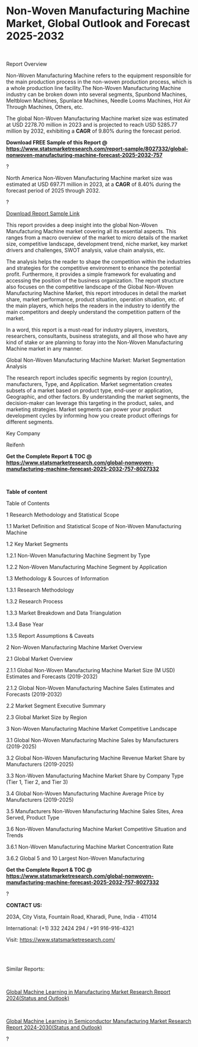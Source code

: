 <h1>Non-Woven Manufacturing Machine Market, Global Outlook and Forecast 2025-2032</h1><br/><p>Report Overview</p>
 
 
 
 <p>Non-Woven Manufacturing Machine refers to the equipment responsible for the main production process in the non-woven production process, which is a whole production line facility.The Non-Woven Manufacturing Machine industry can be broken down into several segments, Spunbond Machines, Meltblown Machines, Spunlace Machines, Needle Looms Machines, Hot Air Through Machines, Others, etc.</p>
 
 
 
 <p>The global Non-Woven Manufacturing Machine market size was estimated at USD 2278.70 million in 2023 and is projected to reach USD 5285.77 million by 2032, exhibiting a <strong>CAGR</strong> of 9.80% during the forecast period.</p>
 
 
 
 <div><b>Download FREE Sample of this Report @ <a href="https://www.statsmarketresearch.com/download-free-sample/8027332/global-nonwoven-manufacturing-machine-forecast-2025-2032-757">https://www.statsmarketresearch.com/report-sample/8027332/global-nonwoven-manufacturing-machine-forecast-2025-2032-757</a></b></div>
 
 
 
 <p>? </p>
 
 
 
 <p>North America Non-Woven Manufacturing Machine market size was estimated at USD 697.71 million in 2023, at a <strong>CAGR</strong> of 8.40% during the forecast period of 2025 through 2032.</p>
 
 
 
 <p>? </p>
 
 
 
 <p><a href="https://www.statsmarketresearch.com/download-free-sample/8027332/global-nonwoven-manufacturing-machine-forecast-2025-2032-757">Download Report Sample Link</a></p>
 
 
 
 <p>This report provides a deep insight into the global Non-Woven Manufacturing Machine market covering all its essential aspects. This ranges from a macro overview of the market to micro details of the market size, competitive landscape, development trend, niche market, key market drivers and challenges, SWOT analysis, value chain analysis, etc.</p>
 
 
 
 <p>The analysis helps the reader to shape the competition within the industries and strategies for the competitive environment to enhance the potential profit. Furthermore, it provides a simple framework for evaluating and accessing the position of the business organization. The report structure also focuses on the competitive landscape of the Global Non-Woven Manufacturing Machine Market, this report introduces in detail the market share, market performance, product situation, operation situation, etc. of the main players, which helps the readers in the industry to identify the main competitors and deeply understand the competition pattern of the market.</p>
 
 
 
 <p>In a word, this report is a must-read for industry players, investors, researchers, consultants, business strategists, and all those who have any kind of stake or are planning to foray into the Non-Woven Manufacturing Machine market in any manner.</p>
 
 
 
 <p>Global Non-Woven Manufacturing Machine Market: Market Segmentation Analysis</p>
 
 
 
 <p>The research report includes specific segments by region (country), manufacturers, Type, and Application. Market segmentation creates subsets of a market based on product type, end-user or application, Geographic, and other factors. By understanding the market segments, the decision-maker can leverage this targeting in the product, sales, and marketing strategies. Market segments can power your product development cycles by informing how you create product offerings for different segments.</p>
 
 
 
 <p>Key Company</p>
 
 
 
 <p>Reifenh</p>
 
 
 
 <div><b>Get the Complete Report & TOC @ <a href="https://www.statsmarketresearch.com/global-nonwoven-manufacturing-machine-forecast-2025-2032-757-8027332">https://www.statsmarketresearch.com/global-nonwoven-manufacturing-machine-forecast-2025-2032-757-8027332</a></b></div>
 
 
 
 <p><br />
 
 <b>Table of content</b></p>
 
 
 
 <p>Table of Contents<br />
 
 1 Research Methodology and Statistical Scope<br />
 
 1.1 Market Definition and Statistical Scope of Non-Woven Manufacturing Machine<br />
 
 1.2 Key Market Segments<br />
 
 1.2.1 Non-Woven Manufacturing Machine Segment by Type<br />
 
 1.2.2 Non-Woven Manufacturing Machine Segment by Application<br />
 
 1.3 Methodology & Sources of Information<br />
 
 1.3.1 Research Methodology<br />
 
 1.3.2 Research Process<br />
 
 1.3.3 Market Breakdown and Data Triangulation<br />
 
 1.3.4 Base Year<br />
 
 1.3.5 Report Assumptions & Caveats<br />
 
 2 Non-Woven Manufacturing Machine Market Overview<br />
 
 2.1 Global Market Overview<br />
 
 2.1.1 Global Non-Woven Manufacturing Machine Market Size (M USD) Estimates and Forecasts (2019-2032)<br />
 
 2.1.2 Global Non-Woven Manufacturing Machine Sales Estimates and Forecasts (2019-2032)<br />
 
 2.2 Market Segment Executive Summary<br />
 
 2.3 Global Market Size by Region<br />
 
 3 Non-Woven Manufacturing Machine Market Competitive Landscape<br />
 
 3.1 Global Non-Woven Manufacturing Machine Sales by Manufacturers (2019-2025)<br />
 
 3.2 Global Non-Woven Manufacturing Machine Revenue Market Share by Manufacturers (2019-2025)<br />
 
 3.3 Non-Woven Manufacturing Machine Market Share by Company Type (Tier 1, Tier 2, and Tier 3)<br />
 
 3.4 Global Non-Woven Manufacturing Machine Average Price by Manufacturers (2019-2025)<br />
 
 3.5 Manufacturers Non-Woven Manufacturing Machine Sales Sites, Area Served, Product Type<br />
 
 3.6 Non-Woven Manufacturing Machine Market Competitive Situation and Trends<br />
 
 3.6.1 Non-Woven Manufacturing Machine Market Concentration Rate<br />
 
 3.6.2 Global 5 and 10 Largest Non-Woven Manufacturing</p>
 
 
 
 <div><b>Get the Complete Report & TOC @ <a href="https://www.statsmarketresearch.com/global-nonwoven-manufacturing-machine-forecast-2025-2032-757-8027332">https://www.statsmarketresearch.com/global-nonwoven-manufacturing-machine-forecast-2025-2032-757-8027332</a></b></div>
 
 
 
 <p>? </p>
 
 
 
 <p><b>CONTACT US:</b><br />
 
 203A, City Vista, Fountain Road, Kharadi, Pune, India - 411014<br />
 
 International: (+1) 332 2424 294 / +91 916-916-4321<br />
 
 Visit: <a href="https://www.statsmarketresearch.com/">https://www.statsmarketresearch.com/</a><br />
 
 <br />
 
 <br />
 
 Similar Reports:<br />
 
 <br />
 
 <a href="https://www.statsmarketresearch.com/global-machine-learningmanufacturing-2024-485-7991191">Global Machine Learning in Manufacturing Market Research Report 2024(Status and Outlook)</a><br />
 
 <br />
 
 <a href="https://www.statsmarketresearch.com/global-machine-learningsemiconductor-manufacturing-2024-2030-314-7949542">Global Machine Learning in Semiconductor Manufacturing Market Research Report 2024-2030(Status and Outlook)</a><br />
 
 ? </p>